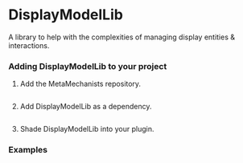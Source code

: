 # DisplayModelLib
A library to help with the complexities of managing display entities & interactions.

### Adding DisplayModelLib to your project
1) Add the MetaMechanists repository.
```xml

```

2) Add DisplayModelLib as a dependency.
```xml

```

3) Shade DisplayModelLib into your plugin.

### Examples
